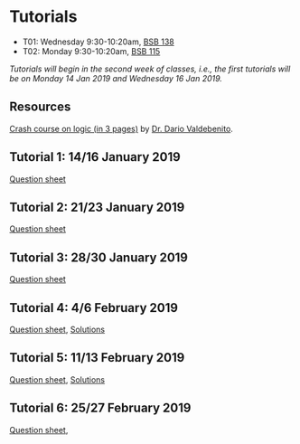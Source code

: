# Tutorials

- T01: Wednesday 9:30-10:20am, [BSB 138](https://library.mcmaster.ca/spaces/cct)
- T02: Monday 9:30-10:20am, [BSB 115](https://library.mcmaster.ca/spaces/cct)

_Tutorials will begin in the second week of classes, i.e., the first tutorials will be on Monday 14 Jan 2019 and Wednesday 16 Jan 2019._

## Resources

[Crash course on logic (in 3 pages)](./DarioValdebenito_CrashCourseOnLogic.pdf) by [Dr. Dario Valdebenito](https://ms.mcmaster.ca/~valdebed/).

## Tutorial 1: 14/16 January 2019

[Question sheet](./3at01_2019.pdf)

## Tutorial 2: 21/23 January 2019

[Question sheet](./3at02_2019.pdf)

## Tutorial 3: 28/30 January 2019

[Question sheet](./3at03_2019.pdf)

## Tutorial 4: 4/6 February 2019

[Question sheet](./3at04_2019.pdf), 
[Solutions](./3at04s_2019.pdf)

## Tutorial 5: 11/13 February 2019

[Question sheet](./3at05_2019.pdf), 
[Solutions](./3at05s_2019.pdf)

## Tutorial 6: 25/27 February 2019

[Question sheet](./3at06_2019.pdf), 
